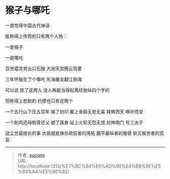 # 猴子与哪吒


一直觉得中国古代神话

能称得上传奇的只有两个人物：

一是猴子

一是哪吒

百世蕴灵育出只石猴 大闹天宫腾云驾雾

三年怀胎生了个哪吒 东海屠龙翻江倒海

可以说 除了这两人 没人再能当得起离经放纵四个字的

但称得上悲剧的 约摸也只有这两个

一个五行山下压五百年 揭了封印 戴上金箍无悲无喜 拜佛西天 唤孙悟空

一个削肉还母剔骨还父 塑了莲身 站上火轮无怨无恨 封神南门 号三太子

这尘世最擅长的事 大抵就是抹杀疏狂者的落拓 磨平豪纵者的傲骨 斩灭叛世者的孤妄


---

> 作者: [xucong](https://shiqustudio.github.io/)  
> URL: http://localhost:1313/%E7%8C%B4%E5%AD%90%E4%B8%8E%E5%93%AA%E5%90%92/  

